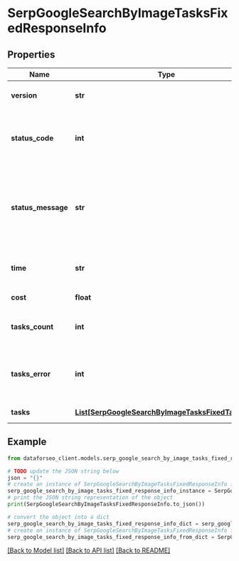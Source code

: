 # SerpGoogleSearchByImageTasksFixedResponseInfo


## Properties

Name | Type | Description | Notes
------------ | ------------- | ------------- | -------------
**version** | **str** | the current version of the API | [optional] 
**status_code** | **int** | general status code you can find the full list of the response codes here | [optional] 
**status_message** | **str** | general informational message you can find the full list of general informational messages here | [optional] 
**time** | **str** | total execution time, seconds | [optional] 
**cost** | **float** | total tasks cost, USD | [optional] 
**tasks_count** | **int** | the number of tasks in the tasks array | [optional] 
**tasks_error** | **int** | the number of tasks in the tasks array returned with an error | [optional] 
**tasks** | [**List[SerpGoogleSearchByImageTasksFixedTaskInfo]**](SerpGoogleSearchByImageTasksFixedTaskInfo.md) | array of tasks | [optional] 

## Example

```python
from dataforseo_client.models.serp_google_search_by_image_tasks_fixed_response_info import SerpGoogleSearchByImageTasksFixedResponseInfo

# TODO update the JSON string below
json = "{}"
# create an instance of SerpGoogleSearchByImageTasksFixedResponseInfo from a JSON string
serp_google_search_by_image_tasks_fixed_response_info_instance = SerpGoogleSearchByImageTasksFixedResponseInfo.from_json(json)
# print the JSON string representation of the object
print(SerpGoogleSearchByImageTasksFixedResponseInfo.to_json())

# convert the object into a dict
serp_google_search_by_image_tasks_fixed_response_info_dict = serp_google_search_by_image_tasks_fixed_response_info_instance.to_dict()
# create an instance of SerpGoogleSearchByImageTasksFixedResponseInfo from a dict
serp_google_search_by_image_tasks_fixed_response_info_from_dict = SerpGoogleSearchByImageTasksFixedResponseInfo.from_dict(serp_google_search_by_image_tasks_fixed_response_info_dict)
```
[[Back to Model list]](../README.md#documentation-for-models) [[Back to API list]](../README.md#documentation-for-api-endpoints) [[Back to README]](../README.md)


